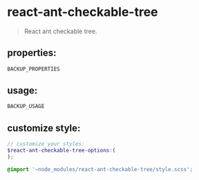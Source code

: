 # react-ant-checkable-tree
> React ant checkable tree.


## properties:
```javascript
BACKUP_PROPERTIES
```

## usage:
```jsx
BACKUP_USAGE
```

## customize style:
```scss
// customize your styles:
$react-ant-checkable-tree-options:(
);

@import '~node_modules/react-ant-checkable-tree/style.scss';
```
